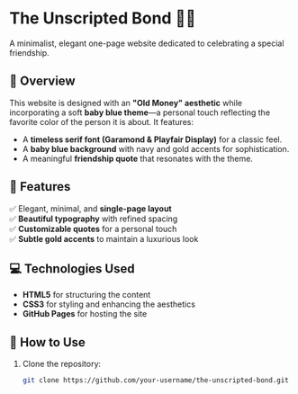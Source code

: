 # The Unscripted Bond 🌊💙  

A minimalist, elegant one-page website dedicated to celebrating a special friendship.  

## 🌟 Overview  
This website is designed with an **"Old Money" aesthetic** while incorporating a soft **baby blue theme**—a personal touch reflecting the favorite color of the person it is about. It features:  
- A **timeless serif font (Garamond & Playfair Display)** for a classic feel.  
- A **baby blue background** with navy and gold accents for sophistication.  
- A meaningful **friendship quote** that resonates with the theme.  

## 🎨 Features  
✅ Elegant, minimal, and **single-page layout**  
✅ **Beautiful typography** with refined spacing  
✅ **Customizable quotes** for a personal touch  
✅ **Subtle gold accents** to maintain a luxurious look  

## 💻 Technologies Used  
- **HTML5** for structuring the content  
- **CSS3** for styling and enhancing the aesthetics  
- **GitHub Pages** for hosting the site  

## 🚀 How to Use  
1. Clone the repository:  
   ```bash
   git clone https://github.com/your-username/the-unscripted-bond.git
